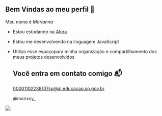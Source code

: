 ## Bem Vindas ao meu perfil 💜

Meu nome é *Marianna*

- Estou estudando na [Alura](https://www.alura.com.br)
- Estou me desenvolvendo na linguagem JavaScript
- Utilizo esse espaçopara minha organização e compartilhamento dos meus projetos desenvolvidos
 
  ##  Você entra em contato comigo 📬

  00001102238107sp@al.educacao.sp.gov.br

  @marixsy_

![](https://media1.tenor.com/m/Oj-yZs8knpYAAAAd/luan-santana.gif)


